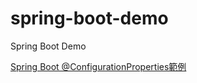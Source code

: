 # spring-boot-demo
Spring Boot Demo

[Spring Boot @ConfigurationProperties範例](https://matthung0807.blogspot.com/2020/09/spring-boot-configurationproperties.html)